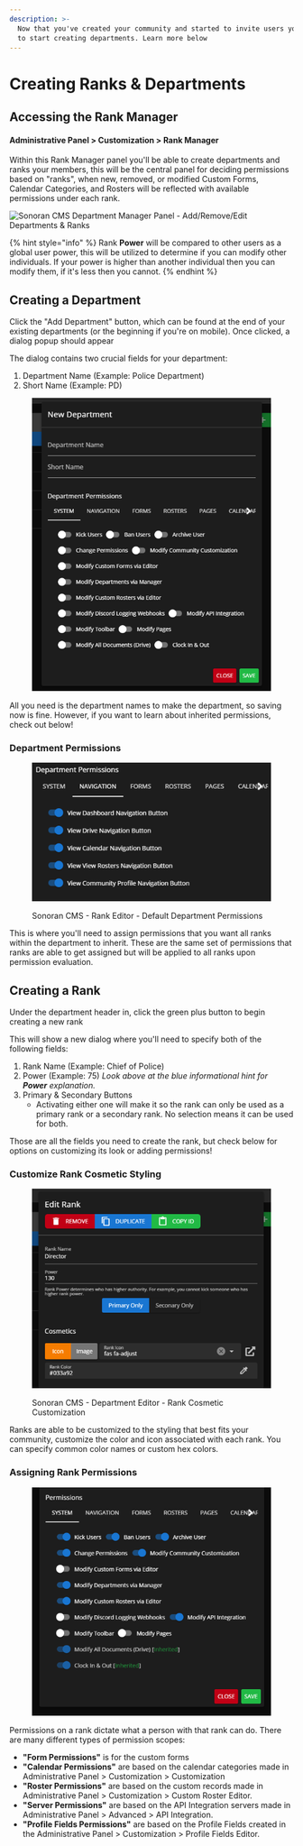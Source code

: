 ```yaml
---
description: >-
  Now that you've created your community and started to invite users you'll want
  to start creating departments. Learn more below
---
```


# Creating Ranks & Departments

## Accessing the Rank Manager

#### Administrative Panel > Customization > Rank Manager

Within this Rank Manager panel you'll be able to create departments and ranks  your members, this will be the central panel for deciding permissions based on "ranks", when new, removed, or modified Custom Forms, Calendar Categories, and Rosters will be reflected with available permissions under each rank.

![Sonoran CMS Department Manager Panel - Add/Remove/Edit Departments & Ranks](../../.gitbook/assets/chrome\_tKR8DWqYWL.png)

{% hint style="info" %}
Rank **Power** will be compared to other users as a global user power, this will be utilized to determine if you can modify other individuals. If your power is higher than another individual then you can modify them, if it's less then you cannot.
{% endhint %}

## Creating a Department

Click the "Add Department" button, which can be found at the end of your existing departments (or the beginning if you're on mobile). Once clicked, a dialog popup should appear

The dialog contains two crucial fields for your department:

1. Department Name (Example: Police Department)
2. Short Name (Example: PD)

<figure><img src="../../.gitbook/assets/chrome_EVi2QhBINC.png" alt=""><figcaption></figcaption></figure>

All you need is the department names to make the department, so saving now is fine. However, if you want to learn about inherited permissions, check out below!

### Department Permissions

<figure><img src="../../.gitbook/assets/chrome_DZoNt57vBx.png" alt=""><figcaption><p>Sonoran CMS - Rank Editor - Default Department Permissions</p></figcaption></figure>

This is where you'll need to assign permissions that you want all ranks within the department to inherit. These are the same set of permissions that ranks are able to get assigned but will be applied to all ranks upon permission evaluation.

## Creating a Rank

Under the department header in, click the green plus button to begin creating a new rank

This will show a new dialog where you'll need to specify both of the following fields:

1. Rank Name (Example: Chief of Police)
2. Power (Example: 75) _Look above at the blue informational hint for **Power** explanation._
3. Primary & Secondary Buttons
   * Activating either one will make it so the rank can only be used as a primary rank or a secondary rank. No selection means it can be used for both.

Those are all the fields you need to create the rank, but check below for options on customizing its look or adding permissions!

### Customize Rank Cosmetic Styling

<figure><img src="../../.gitbook/assets/chrome_Pmu2EEJMhk.png" alt=""><figcaption><p>Sonoran CMS - Department Editor - Rank Cosmetic Customization</p></figcaption></figure>

Ranks are able to be customized to the styling that best fits your community, customize the color and icon associated with each rank. You can specify common color names or custom hex colors.

### Assigning Rank Permissions

<figure><img src="../../.gitbook/assets/chrome_4u0ZurTUn5.png" alt=""><figcaption></figcaption></figure>

Permissions on a rank dictate what a person with that rank can do. There are many different types of permission scopes:

* **"Form Permissions"** is for the custom forms
* **"Calendar Permissions"** are based on the calendar categories made in Administrative Panel > Customization > Customization
* **"Roster Permissions"** are based on the custom records made in Administrative Panel > Customization > Custom Roster Editor.
* **"Server Permissions"** are based on the API Integration servers made in Administrative Panel > Advanced > API Integration.
* **"Profile Fields Permissions"** are based on the Profile Fields created in the Administrative Panel > Customization > Profile Fields Editor.
